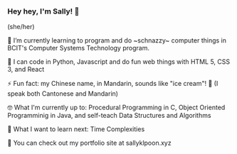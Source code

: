 ### Hey hey, I'm Sally! 👋
(she/her)


🌱 I’m currently learning to program and do \~schnazzy\~ computer things in BCIT's Computer Systems Technology program.

🤖 I can code in Python, Javascript and do fun web things with HTML 5, CSS 3, and React

⚡ Fun fact: my Chinese name, in Mandarin, sounds like "ice cream"! 🍦 (I speak both Cantonese and Mandarin)

🤓 What I'm currently up to: Procedural Programming in C, Object Oriented Programminig in Java, and self-teach Data Structures and Algorithms

📝 What I want to learn next: Time Complexities

👀 You can check out my portfolio site at sallyklpoon.xyz
